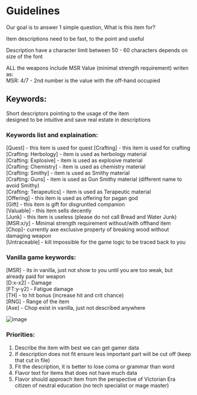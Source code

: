 # Guidelines
Our goal is to answer 1 simple question, What is this item for?

Item descriptions need to be fast, to the point and useful

Description have a character limit between 50 - 60 characters depends on size of the font

ALL the weapons include MSR Value (minimal strength requirement) writen as:  
MSR: 4/7 - 2nd number is the value with the off-hand occupied

## Keywords:

Short descriptors pointing to the usage of the item  
designed to be intuitive and save real estate in descriptions


### Keywords list and explaination:
[Quest] - this item is used for quest
[Crafting] - this item is used for crafting  
[Crafting: Herbology] - item is used as herbology material  
[Crafting: Explosive] - item is used as explosive material  
[Crafting: Chemistry] - item is used as chemistry material  
[Crafting: Smithy] - item is used as Smithy material  
[Crafting: Guns] - item is used as Gun Smithy material (different name to avoid Smithy)  
[Crafting: Terapeutics] - item is used as Terapeutic material  
[Offering] - this item is used as offering for pagan god  
[Gift] - this item is gift for disgruntled companion  
[Valuable] - this item sells decently  
[Junk] - this item is useless (please do not call Bread and Water Junk)  
[MSR:x/y] - Minimal strength requirement without/with offhand item  
[Chop]- currently axe exclusive property of breaking wood without damaging weapon  
[Untraceable] - kill impossible for the game logic to be traced back to you  
### Vanilla game keywords:

[MSR] - its in vanilla, just not show to you until you are too weak, but already paid for weapon    
[D:x-x2] - Damage    
[FT:y-y2] - Fatigue damage  
[TH] - to hit bonus (increase hit and crit chance)     
[RNG] - Range of the item  
[Axe] - Chop exist in vanilla, just not described anywhere  

![image](https://github.com/user-attachments/assets/903f90ea-efeb-4d64-9d17-6b1a72b5e1f0)

### Priorities:
1. Describe the item with best we can get gamer data  
2. if description does not fit ensure less important part will be cut off (keep that cut in file)  
3. Fit the description, it is better to lose coma or grammar than word
4. Flavor text for items that does not have much data
5. Flavor should approach item from the perspective of Victorian Era citizen of neutral education (no tech specialist or mage master)

